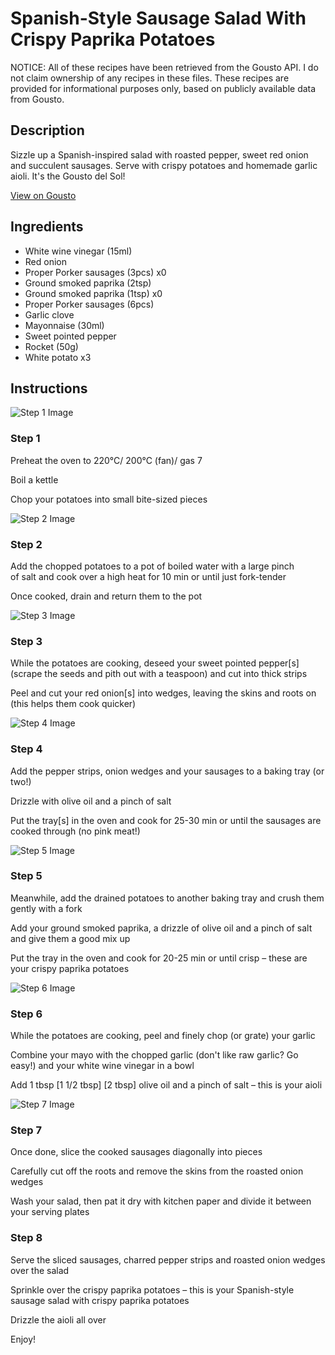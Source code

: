 # Spanish-Style Sausage Salad With Crispy Paprika Potatoes

NOTICE: All of these recipes have been retrieved from the Gousto API. I do not claim ownership of any recipes in these files. These recipes are provided for informational purposes only, based on publicly available data from Gousto.

## Description

Sizzle up a Spanish-inspired salad with roasted pepper, sweet red onion and succulent sausages. Serve with crispy potatoes and homemade garlic aioli. It's the Gousto del Sol!  

[View on Gousto](https://www.gousto.co.uk/recipes/cookbook/spanish-sausage-salad-with-crispy-potatoes)

## Ingredients

- White wine vinegar (15ml)
- Red onion
- Proper Porker sausages (3pcs) x0
- Ground smoked paprika (2tsp)
- Ground smoked paprika (1tsp) x0
- Proper Porker sausages (6pcs)
- Garlic clove
- Mayonnaise (30ml)
- Sweet pointed pepper
- Rocket (50g)
- White potato x3

## Instructions

![Step 1 Image](https://production-media.gousto.co.uk/cms/recipe-step-image/1720.-step-1.n-x200.jpg)

### Step 1

Preheat the oven to 220°C/ 200°C (fan)/ gas 7

Boil a kettle

Chop your potatoes into small bite-sized pieces

![Step 2 Image](https://production-media.gousto.co.uk/cms/recipe-step-image/1720.-step-2-x200.jpg)

### Step 2

Add the chopped potatoes to a pot of boiled water with a large pinch of salt and cook over a high heat for 10 min or until just fork-tender

Once cooked, drain and return them to the pot

![Step 3 Image](https://production-media.gousto.co.uk/cms/recipe-step-image/1720.-step-3-x200.jpg)

### Step 3

While the potatoes are cooking, deseed your sweet pointed pepper[s] (scrape the seeds and pith out with a teaspoon) and cut into thick strips

Peel and cut your red onion[s] into wedges, leaving the skins and roots on (this helps them cook quicker)

![Step 4 Image](https://production-media.gousto.co.uk/cms/recipe-step-image/Step-4-1656427397908-x200.jpg)

### Step 4

Add the pepper strips, onion wedges and your sausages to a baking tray (or two!)

Drizzle with olive oil and a pinch of salt

Put the tray[s] in the oven and cook for 25-30 min or until the sausages are cooked through (no pink meat!)

![Step 5 Image](https://production-media.gousto.co.uk/cms/recipe-step-image/Step-5-1656427419608-x200.jpg)

### Step 5

Meanwhile, add the drained potatoes to another baking tray and crush them gently with a fork

Add your ground smoked paprika, a drizzle of olive oil and a pinch of salt and give them a good mix up

Put the tray in the oven and cook for 20-25 min or until crisp – these are your crispy paprika potatoes

![Step 6 Image](https://production-media.gousto.co.uk/cms/recipe-step-image/Step-6-1656427423670-x200.jpg)

### Step 6

While the potatoes are cooking, peel and finely chop (or grate) your garlic

Combine your mayo with the chopped garlic (don't like raw garlic? Go easy!) and your white wine vinegar in a bowl

Add 1 tbsp <span class="text-purple">[1 1/2 tbsp]</span> <span class="text-danger">[2 tbsp]</span> olive oil and a pinch of salt – this is your aioli

![Step 7 Image](https://production-media.gousto.co.uk/cms/recipe-step-image/Step-7-1656427382908-x200.jpg)

### Step 7

Once done, slice the cooked sausages diagonally into pieces

Carefully cut off the roots and remove the skins from the roasted onion wedges

Wash your salad, then pat it dry with kitchen paper and divide it between your serving plates

### Step 8

Serve the sliced sausages, charred pepper strips and roasted onion wedges over the salad

Sprinkle over the crispy paprika potatoes – this is your Spanish-style sausage salad with crispy paprika potatoes

Drizzle the aioli all over

Enjoy!

